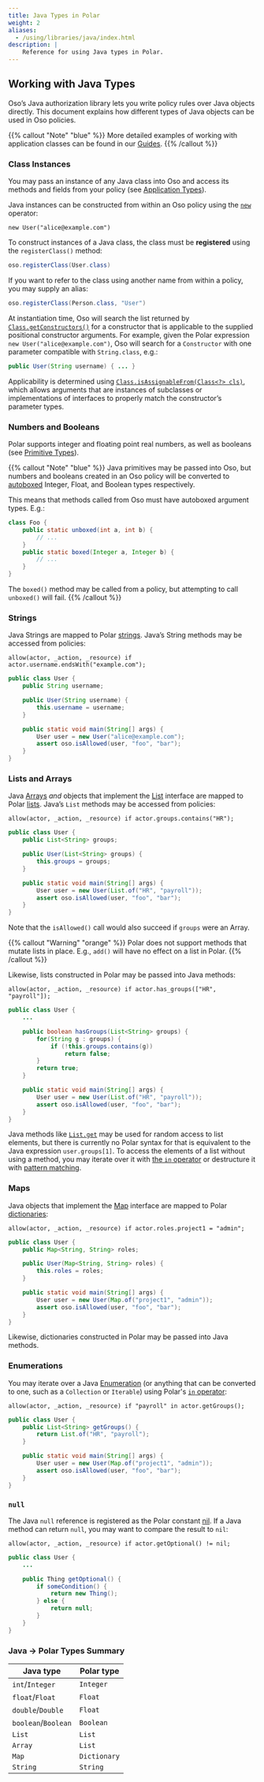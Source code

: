 ```yaml
---
title: Java Types in Polar
weight: 2
aliases:
  - /using/libraries/java/index.html
description: |
    Reference for using Java types in Polar.
---
```


## Working with Java Types

Oso’s Java authorization library lets you write policy rules over Java objects
directly. This document explains how different types of Java objects can be
used in Oso policies.

{{% callout "Note" "blue" %}}
More detailed examples of working with application classes can be found in our
[Guides](guides).
{{% /callout %}}

### Class Instances

You may pass an instance of any Java class into Oso and access its methods and
fields from your policy (see [Application
Types](getting-started/policies#instances-and-fields)).

Java instances can be constructed from within an Oso policy using the
[`new`](polar-syntax#new) operator:

```polar
new User("alice@example.com")
```

To construct instances of a Java class, the class must be **registered** using
the `registerClass()` method:

```java
oso.registerClass(User.class)
```

If you want to refer to the class using another name from within a policy, you
may supply an alias:

```java
oso.registerClass(Person.class, "User")
```

At instantiation time, Oso will search the list returned by
[`Class.getConstructors()`](<https://docs.oracle.com/javase/10/docs/api/java/lang/Class.html#getConstructors()>)
for a constructor that is applicable to the supplied positional constructor
arguments. For example, given the Polar expression `new User("alice@example.com")`, Oso will search for a `Constructor` with one
parameter compatible with `String.class`, e.g.:

```java
public User(String username) { ... }
```

Applicability is determined using [`Class.isAssignableFrom(Class<?>
cls)`](<https://docs.oracle.com/javase/10/docs/api/java/lang/Class.html#isAssignableFrom(java.lang.Class)>),
which allows arguments that are instances of subclasses or implementations of
interfaces to properly match the constructor’s parameter types.

### Numbers and Booleans

Polar supports integer and floating point real numbers, as well as booleans
(see [Primitive Types](polar-syntax#primitive-types)).

{{% callout "Note" "blue" %}}
Java primitives may be passed into Oso, but numbers and booleans created in
an Oso policy will be converted to
[autoboxed](https://docs.oracle.com/javase/tutorial/java/data/autoboxing.html)
Integer, Float, and Boolean types respectively.

This means that methods called from Oso must have autoboxed argument types.
E.g.:

```java
class Foo {
    public static unboxed(int a, int b) {
        // ...
    }
    public static boxed(Integer a, Integer b) {
        // ...
    }
}
```

The `boxed()` method may be called from a policy, but attempting to call
`unboxed()` will fail.
{{% /callout %}}

### Strings

Java Strings are mapped to Polar [strings](polar-syntax#strings). Java’s String
methods may be accessed from policies:

```polar
allow(actor, _action, _resource) if actor.username.endsWith("example.com");
```

```java
public class User {
    public String username;

    public User(String username) {
        this.username = username;
    }

    public static void main(String[] args) {
        User user = new User("alice@example.com");
        assert oso.isAllowed(user, "foo", "bar");
    }
}
```

### Lists and Arrays

Java
[Arrays](https://docs.oracle.com/javase/tutorial/java/nutsandbolts/arrays.html)
_and_ objects that implement the
[List](https://docs.oracle.com/javase/10/docs/api/java/util/List.html)
interface are mapped to Polar [lists](polar-syntax#lists). Java’s `List`
methods may be accessed from policies:

```polar
allow(actor, _action, _resource) if actor.groups.contains("HR");
```

```java
public class User {
    public List<String> groups;

    public User(List<String> groups) {
        this.groups = groups;
    }

    public static void main(String[] args) {
        User user = new User(List.of("HR", "payroll"));
        assert oso.isAllowed(user, "foo", "bar");
    }
}
```

Note that the `isAllowed()` call would also succeed if `groups` were an Array.

{{% callout "Warning" "orange" %}}
Polar does not support methods that mutate lists in place. E.g., `add()` will
have no effect on a list in Polar.
{{% /callout %}}

Likewise, lists constructed in Polar may be passed into Java methods:

```polar
allow(actor, _action, _resource) if actor.has_groups(["HR", "payroll"]);
```

```java
public class User {
    ...

    public boolean hasGroups(List<String> groups) {
        for(String g : groups) {
            if (!this.groups.contains(g))
                return false;
        }
        return true;
    }

    public static void main(String[] args) {
        User user = new User(List.of("HR", "payroll"));
        assert oso.isAllowed(user, "foo", "bar");
    }
}
```

Java methods like
[`List.get`](<https://docs.oracle.com/javase/10/docs/api/java/util/List.html#get(int)>)
may be used for random access to list elements, but there is currently no Polar
syntax for that is equivalent to the Java expression `user.groups[1]`. To
access the elements of a list without using a method, you may iterate over it
with [the `in` operator](polar-syntax#in-list-membership) or destructure it
with [pattern matching](polar-syntax#patterns-and-matching).

### Maps

Java objects that implement the
[Map](https://docs.oracle.com/javase/10/docs/api/java/util/Map.html) interface
are mapped to Polar [dictionaries](polar-syntax#dictionaries):

```polar
allow(actor, _action, _resource) if actor.roles.project1 = "admin";
```

```java
public class User {
    public Map<String, String> roles;

    public User(Map<String, String> roles) {
        this.roles = roles;
    }

    public static void main(String[] args) {
        User user = new User(Map.of("project1", "admin"));
        assert oso.isAllowed(user, "foo", "bar");
    }
}
```

Likewise, dictionaries constructed in Polar may be passed into Java methods.

### Enumerations

You may iterate over a Java
[Enumeration](https://docs.oracle.com/javase/10/docs/api/java/util/Enumeration.html)
(or anything that can be converted to one, such as a `Collection` or
`Iterable`) using Polar's [`in` operator](polar-syntax#in-list-membership):

```polar
allow(actor, _action, _resource) if "payroll" in actor.getGroups();
```

```java
public class User {
    public List<String> getGroups() {
        return List.of("HR", "payroll");
    }

    public static void main(String[] args) {
        User user = new User(Map.of("project1", "admin"));
        assert oso.isAllowed(user, "foo", "bar");
    }
}
```

### `null`

The Java `null` reference is registered as the Polar constant
[nil](reference/polar/polar-syntax#nil). If a Java method can return
`null`, you may want to compare the result to `nil`:

```polar
allow(actor, _action, _resource) if actor.getOptional() != nil;
```

```java
public class User {
    ...

    public Thing getOptional() {
        if someCondition() {
            return new Thing();
        } else {
            return null;
        }
    }
}
```

### Java → Polar Types Summary

| Java type           | Polar type   |
| ------------------- | ------------ |
| `int`/`Integer`     | `Integer`    |
| `float`/`Float`     | `Float`      |
| `double`/`Double`   | `Float`      |
| `boolean`/`Boolean` | `Boolean`    |
| `List`              | `List`       |
| `Array`             | `List`       |
| `Map`               | `Dictionary` |
| `String`            | `String`     |
